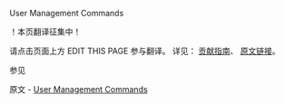  User Management Commands

 ！本页翻译征集中！

请点击页面上方 EDIT THIS PAGE 参与翻译。
详见：
[贡献指南]( https://github.com/JinMuInfo/MongoDB-Manual-zh/blob/master/CONTRIBUTING.md )、
[原文链接](  https://docs.mongodb.com/manual/reference/command/nav-user-management/  )。

 参见

原文 - [User Management Commands]( https://docs.mongodb.com/manual/reference/command/nav-user-management/ )

